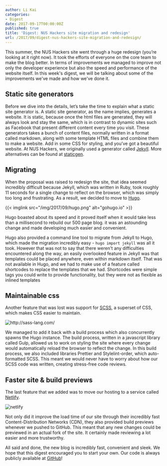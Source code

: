 ```yaml
---
author: Li Kai
categories:
- Digest
date: 2017-09-17T00:00:00Z
published: true
title: 'Digest: NUS Hackers site migration and redesign'
url: /2017/09/digest-nus-hackers-site-migration-and-redesign/
---
```


This summer, the NUS Hackers site went through a huge redesign (you’re looking at it right now). It took the efforts of everyone on the core team to make the blog better. In terms of improvements we managed to improve not only the developer experience but also the speed and performance of the website itself. In this week's digest, we will be talking about some of the improvements we've made and how we've done it.

## Static site generators

Before we dive into the details, let’s take the time to explain what a static site generator is. A static site generator, as the name implies, generates a website. It is static, because once the html files are generated, they will always look and stay the same, which is in contrast to dynamic sites such as Facebook that present different content every time you visit. These generators takes a bunch of content files, normally written in a format called markdown, along with some template HTML files and combine them to make a website. Add in some CSS for styling, and you’ve got a beautiful website. At NUS Hackers, we originally used a generator called [Jekyll](https://jekyllrb.com/). More alternatives can be found at [staticgen](https://staticgen.com).

## Migrating

When the proposal was raised to redesign the site, that idea seemed incredibly difficult because Jekyll, which was written in Ruby, took roughly 11 seconds for a single change to reflect on the browser, which was simply too long and frustrating. As a result, we decided to move to [Hugo](https://gohugo.io).

{{< imglink src="/img/2017/09/hugo.png" alt="gohugo.io" >}}
<br/>

Hugo boasted about its speed and it proved itself when it would take less than a millisecond to rebuild our 500 page blog. it was an astounding change and made developing much easier and convenient.

Hugo also provided a command line tool to migrate from Jekyll to Hugo, which made the migration incredibly easy - `hugo import jekyll` was all it took. However that was not to say that there weren't any difficulties encountered along the way, an easily overlooked feature in Jekyll was that templates could be placed anywhere, even within markdown itself. That was not available in Hugo, and we had to make use of a feature called shortcodes to replace the templates that we had. Shortcodes were simple tags you could write to provide functionality, but they were not as flexible as inlined templates

## Maintainable css

Another feature that was lost was support for [SCSS](http://sass-lang.com/), a superset of CSS, which makes CSS easier to maintain.

<img src="/img/2017/09/scss.png" alt="http://sass-lang.com/"/>

We managed to add it back with a build process which also concurrently spawns the Hugo instance. The build process, written in a javascript library called Gulp, allowed us to work on styling the site where every change would automatically reload the browser to reflect the change. In this build process, we also included libraries Prettier and Stylelint-order, which auto-formatted SCSS. This meant we would never have to worry about how our SCSS code was written, creating stress-free code reviews.

## Faster site & build previews

The last feature that we added was to move our hosting to a service called [Netlify](https://netlify.com).

<img src="/img/2017/09/netlify.png" alt="netlify"/>

Not only did it improve the load time of our site through their incredibly fast Content-Distribution Networks (CDN), they also provided build previews whenever we pushed to GitHub. This meant that any new changes could be previewed in an actual fork of the site. It certainly made reviewing a lot easier and more trustworthy.

All said and done, the new blog is incredibly fast, convenient and sleek. We hope that this digest encouraged you to start your own. Our code is always publicly available at [GitHub](https://github.com/nushackers/nushackers-site)!
